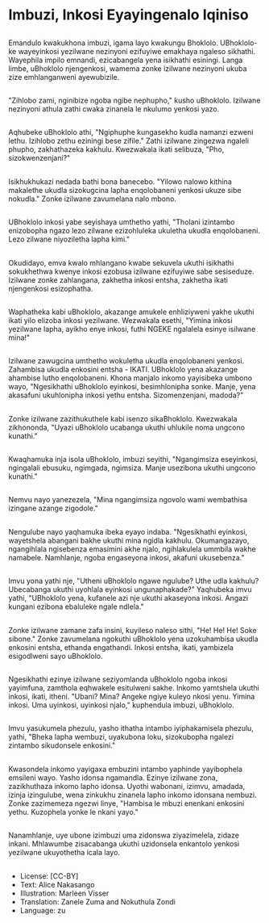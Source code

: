 # Imbuzi, Inkosi Eyayingenalo Iqiniso

##
Emandulo kwakukhona imbuzi, igama layo kwakungu Bhoklolo. UBhoklolo-ke wayeyinkosi yezilwane nezinyoni ezifuyiwe emakhaya ngaleso sikhathi. Wayephila impilo emnandi, ezicabangela yena isikhathi esiningi. Langa limbe, uBhoklolo njengenkosi, wamema zonke izilwane nezinyoni ukuba zize emhlanganweni ayewubizile.

##
"Zihlobo zami, nginibize ngoba ngibe nephupho," kusho uBhoklolo. Izilwane nezinyoni athula zathi cwaka zinanela le nkulumo yenkosi yazo.

##
Aqhubeke uBhoklolo athi, "Ngiphuphe kungasekho kudla namanzi ezweni lethu. Izihlobo zethu eziningi bese zifile." Zathi izilwane zingezwa ngaleli phupho, zakhathazeka kakhulu. Kwezwakala ikati selibuza, "Pho, sizokwenzenjani?"

##
Isikhukhukazi nedada bathi bona banecebo. "Yilowo nalowo kithina makalethe ukudla sizokugcina lapha enqolobaneni yenkosi ukuze sibe nokudla." Zonke izilwane zavumelana nalo mbono.

##
UBhoklolo inkosi yabe seyishaya umthetho yathi, "Tholani izintambo enizobopha ngazo lezo zilwane ezizohluleka ukuletha ukudla enqolobaneni. Lezo zilwane niyoziletha lapha kimi."

##
Okudidayo, emva kwalo mhlangano kwabe sekuvela ukuthi isikhathi sokukhethwa kwenye inkosi ezobusa izilwane ezifuyiwe sabe sesiseduze. Izilwane zonke zahlangana, zakhetha inkosi entsha, zakhetha ikati njengenkosi esizophatha.

##
Waphatheka kabi uBhoklolo, akazange amukele enhliziyweni yakhe ukuthi ikati yilo elizoba inkosi yezilwane. Wezwakala esethi, "Yimina inkosi yezilwane lapha, ayikho enye inkosi, futhi NGEKE ngalalela esinye isilwane mina!"

##
Izilwane zawugcina umthetho wokuletha ukudla enqolobaneni yenkosi. Zahambisa ukudla enkosini entsha - IKATI. UBhoklolo yena akazange ahambise lutho enqolobaneni. Khona manjalo inkomo yayisibeka umbono wayo, "Ngesikhathi uBhoklolo eyinkosi, besimhlonipha sonke. Manje, yena akasafuni ukuhlonipha inkosi yethu entsha. Sizomenzenjani, madoda?"

##
Zonke izilwane zazithukuthele kabi isenzo sikaBhoklolo. Kwezwakala zikhononda, "Uyazi uBhoklolo ucabanga ukuthi uhlukile noma ungcono kunathi."

##
Kwaqhamuka inja isola uBhoklolo, imbuzi seyithi, "Ngangimsiza eseyinkosi, ngingalali ebusuku, ngimgada, ngimsiza. Manje usezibona ukuthi ungcono kunathi."

##
Nemvu nayo yanezezela, "Mina ngangimsiza ngovolo wami wembathisa izingane azange zigodole."

##
Nengulube nayo yaqhamuka ibeka eyayo indaba. "Ngesikhathi eyinkosi, wayetshela abangani bakhe ukuthi mina ngidla kakhulu. Okumangazayo, ngangihlala ngisebenza emasimini akhe njalo, ngihlakulela ummbila wakhe namabele. Namhlanje, ngoba engaseyona inkosi, akafuni ukusebenza."

##
Imvu yona yathi nje, "Utheni uBhoklolo ngawe ngulube? Uthe udla kakhulu? Ubecabanga ukuthi uyohlala eyinkosi ungunaphakade?" Yaqhubeka imvu yathi, "UBhoklolo yena, kufanele azi nje ukuthi akaseyona inkosi. Angazi kungani ezibona ebaluleke ngale ndlela."

##
Zonke izilwane zamane zafa insini, kuyileso naleso sithi, "He! He! He! Soke sibone." Zonke zavumelana ngokuthi uBhoklolo yena uzokuhambisa ukudla enkosini entsha, ethanda engathandi. Inkosi entsha, ikati, yambizela esigodlweni sayo uBhoklolo.

##
Ngesikhathi ezinye izilwane seziyomlanda uBhoklolo ngoba inkosi yayimfuna, zamthola eqhwakele esitulweni sakhe. Inkomo yamtshela ukuthi inkosi, ikati, itheni. "Ubani? Mina? Angeke ngiye kuleyo nkosi yenu. Yimina inkosi. Uma uyinkosi, uyinkosi njalo," kuphendula imbuzi, uBhoklolo.

##
Imvu yasukumela phezulu, yasho ithatha intambo iyiphakamisela phezulu, yathi, "Bheka lapha wembuzi, uyakubona loku, sizokubopha ngalezi zintambo sikudonsele enkosini."

##
Kwasondela inkomo yayigaxa embuzini intambo yaphinde yayibophela emsileni wayo. Yasho idonsa ngamandla. Ezinye izilwane zona, zazikhuthaza inkomo lapho idonsa. Uyothi wabonani, izimvu, amadada, izinja izingulube, wena zinkukhu zinanela lapho inkomo idonsana nembuzi. Zonke zazimemeza ngezwi linye, "Hambisa le mbuzi enenkani enkosini yethu. Kuzophela yonke le nkani yayo."

##
Nanamhlanje, uye ubone izimbuzi uma zidonswa ziyazimelela, zidaze inkani. Mhlawumbe zisacabanga ukuthi uzidonsela enkantolo yenkosi yezilwane ukuyothetha icala layo.

##
* License: [CC-BY]
* Text: Alice Nakasango
* Illustration: Marleen Visser
* Translation: Zanele Zuma and Nokuthula Zondi
* Language: zu
